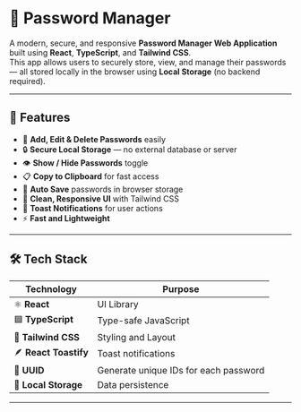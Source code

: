 # 🔐 Password Manager

A modern, secure, and responsive **Password Manager Web Application** built using **React**, **TypeScript**, and **Tailwind CSS**.  
This app allows users to securely store, view, and manage their passwords — all stored locally in the browser using **Local Storage** (no backend required).

---

## 🚀 Features

- 🧠 **Add, Edit & Delete Passwords** easily  
- 🔒 **Secure Local Storage** — no external database or server  
- 👁️ **Show / Hide Passwords** toggle  
- 📋 **Copy to Clipboard** for fast access  
- 💾 **Auto Save** passwords in browser storage  
- 🎨 **Clean, Responsive UI** with Tailwind CSS  
- 🔔 **Toast Notifications** for user actions  
- ⚡ **Fast and Lightweight**

---

## 🛠️ Tech Stack

| Technology | Purpose |
|-------------|----------|
| ⚛️ **React** | UI Library |
| 🟦 **TypeScript** | Type-safe JavaScript |
| 🎨 **Tailwind CSS** | Styling and Layout |
| 🪶 **React Toastify** | Toast notifications |
| 🧩 **UUID** | Generate unique IDs for each password |
| 💾 **Local Storage** | Data persistence |

---

